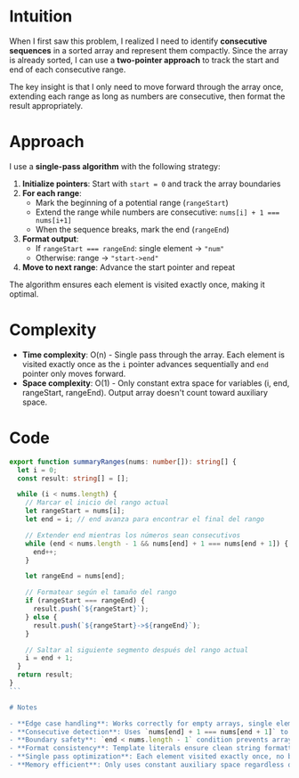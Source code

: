 # Intuition

When I first saw this problem, I realized I need to identify **consecutive sequences** in a sorted array and represent them compactly. Since the array is already sorted, I can use a **two-pointer approach** to track the start and end of each consecutive range.

The key insight is that I only need to move forward through the array once, extending each range as long as numbers are consecutive, then format the result appropriately.

# Approach

I use a **single-pass algorithm** with the following strategy:

1. **Initialize pointers**: Start with `start = 0` and track the array boundaries
2. **For each range**:
   - Mark the beginning of a potential range (`rangeStart`)
   - Extend the range while numbers are consecutive: `nums[i] + 1 === nums[i+1]`
   - When the sequence breaks, mark the end (`rangeEnd`)
3. **Format output**:
   - If `rangeStart === rangeEnd`: single element → `"num"`
   - Otherwise: range → `"start->end"`
4. **Move to next range**: Advance the start pointer and repeat

The algorithm ensures each element is visited exactly once, making it optimal.

# Complexity

- **Time complexity**: O(n) - Single pass through the array. Each element is visited exactly once as the `i` pointer advances sequentially and `end` pointer only moves forward.
- **Space complexity**: O(1) - Only constant extra space for variables (i, end, rangeStart, rangeEnd). Output array doesn't count toward auxiliary space.

# Code

````typescript
export function summaryRanges(nums: number[]): string[] {
  let i = 0;
  const result: string[] = [];

  while (i < nums.length) {
    // Marcar el inicio del rango actual
    let rangeStart = nums[i];
    let end = i; // end avanza para encontrar el final del rango

    // Extender end mientras los números sean consecutivos
    while (end < nums.length - 1 && nums[end] + 1 === nums[end + 1]) {
      end++;
    }

    let rangeEnd = nums[end];

    // Formatear según el tamaño del rango
    if (rangeStart === rangeEnd) {
      result.push(`${rangeStart}`);
    } else {
      result.push(`${rangeStart}->${rangeEnd}`);
    }

    // Saltar al siguiente segmento después del rango actual
    i = end + 1;
  }
  return result;
}
```

# Notes

- **Edge case handling**: Works correctly for empty arrays, single elements, and negative numbers
- **Consecutive detection**: Uses `nums[end] + 1 === nums[end + 1]` to identify adjacent numbers
- **Boundary safety**: `end < nums.length - 1` condition prevents array out-of-bounds access
- **Format consistency**: Template literals ensure clean string formatting
- **Single pass optimization**: Each element visited exactly once, no backtracking needed
- **Memory efficient**: Only uses constant auxiliary space regardless of input size
````
